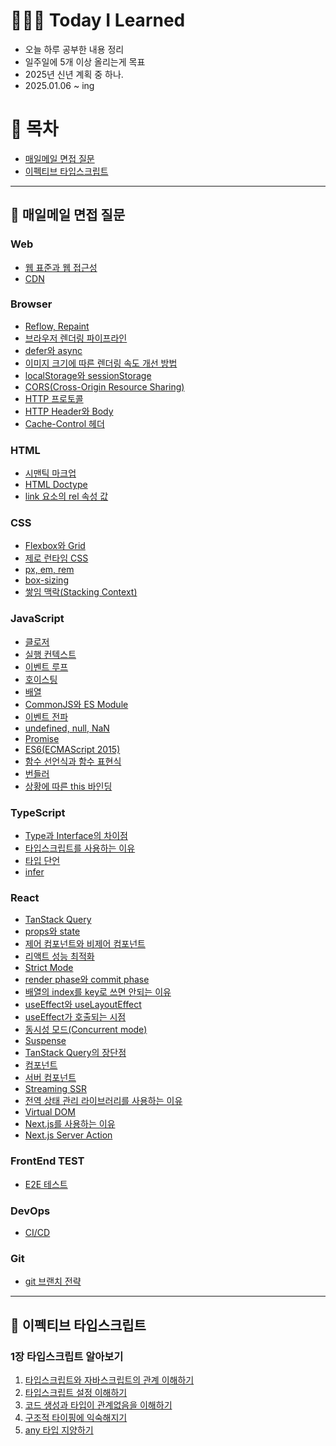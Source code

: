 # 👩🏻‍💻 Today I Learned

- 오늘 하루 공부한 내용 정리
- 일주일에 5개 이상 올리는게 목표
- 2025년 신년 계획 중 하나.
- 2025.01.06 ~ ing

# 📌 목차
- [매일메일 면접 질문](#-매일메일-면접-질문)
- [이펙티브 타입스크립트](#-이펙티브-타입스크립트)

--- 

## 📩 매일메일 면접 질문

### Web

- [웹 표준과 웹 접근성](https://github.com/devsuzy/TIL/blob/main/Web/%EC%9B%B9%20%ED%91%9C%EC%A4%80%EA%B3%BC%20%EC%9B%B9%20%EC%A0%91%EA%B7%BC%EC%84%B1.md)
- [CDN](https://github.com/devsuzy/TIL/blob/main/Web/CDN.md)

### Browser

- [Reflow, Repaint](https://github.com/devsuzy/TIL/edit/main/Browser/Reflow%2CRepaint.md)
- [브라우저 렌더링 파이프라인](https://github.com/devsuzy/TIL/blob/main/Browser/%EB%B8%8C%EB%9D%BC%EC%9A%B0%EC%A0%80%20%EB%A0%8C%EB%8D%94%EB%A7%81%20%ED%8C%8C%EC%9D%B4%ED%94%84%EB%9D%BC%EC%9D%B8.md)
- [defer와 async](https://github.com/devsuzy/TIL/blob/main/Browser/defer%EC%99%80%20async.md)
- [이미지 크기에 따른 렌더링 속도 개선 방법](https://github.com/devsuzy/TIL/blob/main/Browser/%EC%9D%B4%EB%AF%B8%EC%A7%80%20%ED%81%AC%EA%B8%B0%EC%97%90%20%EB%94%B0%EB%A5%B8%20%EB%A0%8C%EB%8D%94%EB%A7%81%20%EC%86%8D%EB%8F%84%20%EA%B0%9C%EC%84%A0%20%EB%B0%A9%EB%B2%95.md)
- [localStorage와 sessionStorage](https://github.com/devsuzy/TIL/blob/main/Browser/localStorage%EC%99%80%20sessionStorage.md)
- [CORS(Cross-Origin Resource Sharing)](https://github.com/devsuzy/TIL/blob/main/Browser/CORS(Cross-Origin%20Resource%20Sharing).md)
- [HTTP 프로토콜](https://github.com/devsuzy/TIL/blob/main/Browser/HTTP%20%ED%94%84%EB%A1%9C%ED%86%A0%EC%BD%9C.md)
- [HTTP Header와 Body](https://github.com/devsuzy/TIL/blob/main/Browser/HTTP%20Header%EC%99%80%20Body.md)
- [Cache-Control 헤더](https://github.com/devsuzy/TIL/blob/main/Browser/Cache-Control%20%ED%97%A4%EB%8D%94.md)

### HTML

- [시맨틱 마크업](https://github.com/devsuzy/TIL/blob/main/HTML/%EC%8B%9C%EB%A7%A8%ED%8B%B1%20%EB%A7%88%ED%81%AC%EC%97%85.md)
- [HTML Doctype](https://github.com/devsuzy/TIL/blob/main/HTML/HTML%20Doctype.md)
- [link 요소의 rel 속성 값](https://github.com/devsuzy/TIL/blob/main/HTML/link%20%EC%9A%94%EC%86%8C%EC%9D%98%20rel%20%EC%86%8D%EC%84%B1%20%EA%B0%92.md)

### CSS

- [Flexbox와 Grid](https://github.com/devsuzy/TIL/blob/main/CSS/Flexbox%EC%99%80%20Grid.md)
- [제로 런타임 CSS](https://github.com/devsuzy/TIL/blob/main/CSS/%EC%A0%9C%EB%A1%9C%20%EB%9F%B0%ED%83%80%EC%9E%84%20css.md)
- [px, em, rem](https://github.com/devsuzy/TIL/blob/main/CSS/px%2C%20em%2C%20rem.md)
- [box-sizing](https://github.com/devsuzy/TIL/blob/main/CSS/box-sizing.md)
- [쌓임 맥락(Stacking Context)](https://github.com/devsuzy/TIL/blob/main/CSS/%EC%8C%93%EC%9E%84%20%EB%A7%A5%EB%9D%BD(Stacking%20Context).md)

### JavaScript

- [클로저](https://github.com/devsuzy/TIL/blob/main/JavaScript/%ED%81%B4%EB%A1%9C%EC%A0%80.md)
- [실행 컨텍스트](https://github.com/devsuzy/TIL/blob/main/JavaScript/%EC%8B%A4%ED%96%89%20%EC%BB%A8%ED%85%8D%EC%8A%A4%ED%8A%B8.md)
- [이벤트 루프](https://github.com/devsuzy/TIL/edit/main/JavaScript/%EC%9D%B4%EB%B2%A4%ED%8A%B8%20%EB%A3%A8%ED%94%84.md)
- [호이스팅](https://github.com/devsuzy/TIL/blob/main/JavaScript/%ED%98%B8%EC%9D%B4%EC%8A%A4%ED%8C%85.md)
- [배열](https://github.com/devsuzy/TIL/blob/main/JavaScript/%EB%B0%B0%EC%97%B4.md)
- [CommonJS와 ES Module](https://github.com/devsuzy/TIL/blob/main/JavaScript/CommonJS%EC%99%80%20ES%20Module.md)
- [이벤트 전파](https://github.com/devsuzy/TIL/blob/main/JavaScript/%EC%9D%B4%EB%B2%A4%ED%8A%B8%20%EC%A0%84%ED%8C%8C.md)
- [undefined, null, NaN](https://github.com/devsuzy/TIL/blob/main/JavaScript/undefined%2C%20null%2C%20NaN.md)
- [Promise](https://github.com/devsuzy/TIL/blob/main/JavaScript/Promise.md)
- [ES6(ECMAScript 2015)](https://github.com/devsuzy/TIL/blob/main/JavaScript/ES6(ECMAScript%202015).md)
- [함수 선언식과 함수 표현식](https://github.com/devsuzy/TIL/blob/main/JavaScript/%ED%95%A8%EC%88%98%20%EC%84%A0%EC%96%B8%EC%8B%9D%EA%B3%BC%20%ED%95%A8%EC%88%98%20%ED%91%9C%ED%98%84%EC%8B%9D.md)
- [번들러](https://github.com/devsuzy/TIL/blob/main/JavaScript/%EB%B2%88%EB%93%A4%EB%9F%AC.md)
- [상황에 따른 this 바인딩](https://github.com/devsuzy/TIL/blob/main/JavaScript/%EC%83%81%ED%99%A9%EC%97%90%20%EB%94%B0%EB%A5%B8%20this%20%EB%B0%94%EC%9D%B8%EB%94%A9.md)

### TypeScript

- [Type과 Interface의 차이점](https://github.com/devsuzy/TIL/blob/main/TypeScript/Type%EA%B3%BC%20Interface%EC%9D%98%20%EC%B0%A8%EC%9D%B4%EC%A0%90.md)
- [타입스크립트를 사용하는 이유](https://github.com/devsuzy/TIL/blob/main/TypeScript/%ED%83%80%EC%9E%85%EC%8A%A4%ED%81%AC%EB%A6%BD%ED%8A%B8%EB%A5%BC%20%EC%82%AC%EC%9A%A9%ED%95%98%EB%8A%94%20%EC%9D%B4%EC%9C%A0.md)
- [타입 단언](https://github.com/devsuzy/TIL/blob/main/TypeScript/%ED%83%80%EC%9E%85%20%EB%8B%A8%EC%96%B8.md)
- [infer](https://github.com/devsuzy/TIL/blob/main/TypeScript/infer.md)

### React

- [TanStack Query](https://github.com/devsuzy/TIL/blob/main/React/TanStack%20Query.md)
- [props와 state](https://github.com/devsuzy/TIL/blob/main/React/props%EC%99%80%20state.md)
- [제어 컴포넌트와 비제어 컴포넌트](https://github.com/devsuzy/TIL/blob/main/React/%EC%A0%9C%EC%96%B4%20%EC%BB%B4%ED%8F%AC%EB%84%8C%ED%8A%B8%EC%99%80%20%EB%B9%84%EC%A0%9C%EC%96%B4%20%EC%BB%B4%ED%8F%AC%EB%84%8C%ED%8A%B8.md)
- [리액트 성능 최적화](https://github.com/devsuzy/TIL/blob/main/React/%EB%A6%AC%EC%95%A1%ED%8A%B8%20%EC%84%B1%EB%8A%A5%20%EC%B5%9C%EC%A0%81%ED%99%94.md)
- [Strict Mode](https://github.com/devsuzy/TIL/blob/main/React/Strict%20Mode.md)
- [render phase와 commit phase](https://github.com/devsuzy/TIL/blob/main/React/render%20phase%EC%99%80%20commit%20phase.md)
- [배열의 index를 key로 쓰면 안되는 이유](https://github.com/devsuzy/TIL/blob/main/React/%EB%B0%B0%EC%97%B4%EC%9D%98%20index%EB%A5%BC%20key%EB%A1%9C%20%EC%93%B0%EB%A9%B4%20%EC%95%88%EB%90%98%EB%8A%94%20%EC%9D%B4%EC%9C%A0.md)
- [useEffect와 useLayoutEffect](https://github.com/devsuzy/TIL/blob/main/React/useEffect%EC%99%80%20useLayoutEffect.md)
- [useEffect가 호출되는 시점](https://github.com/devsuzy/TIL/blob/main/React/useEffect%EA%B0%80%20%ED%98%B8%EC%B6%9C%EB%90%98%EB%8A%94%20%EC%8B%9C%EC%A0%90.md)
- [동시성 모드(Concurrent mode)](https://github.com/devsuzy/TIL/blob/main/React/%EB%8F%99%EC%8B%9C%EC%84%B1%20%EB%AA%A8%EB%93%9C(Concurrent%20mode).md)
- [Suspense](https://github.com/devsuzy/TIL/blob/main/React/Suspense.md)
- [TanStack Query의 장단점](https://github.com/devsuzy/TIL/blob/main/React/Tanstack%20Query%EC%9D%98%20%EC%9E%A5%EB%8B%A8%EC%A0%90.md)
- [컴포넌트](https://github.com/devsuzy/TIL/blob/main/React/%EC%BB%B4%ED%8F%AC%EB%84%8C%ED%8A%B8.md)
- [서버 컴포넌트](https://github.com/devsuzy/TIL/blob/main/React/%EC%84%9C%EB%B2%84%20%EC%BB%B4%ED%8F%AC%EB%84%8C%ED%8A%B8.md)
- [Streaming SSR](https://github.com/devsuzy/TIL/blob/main/React/Streaming%20SSR.md)
- [전역 상태 관리 라이브러리를 사용하는 이유](https://github.com/devsuzy/TIL/blob/main/React/%EC%A0%84%EC%97%AD%20%EC%83%81%ED%83%9C%20%EA%B4%80%EB%A6%AC%20%EB%9D%BC%EC%9D%B4%EB%B8%8C%EB%9F%AC%EB%A6%AC%EB%A5%BC%20%EC%82%AC%EC%9A%A9%ED%95%98%EB%8A%94%20%EC%9D%B4%EC%9C%A0.md)
- [Virtual DOM](https://github.com/devsuzy/TIL)
- [Next.js를 사용하는 이유](http://github.com/devsuzy/TIL/blob/main/React/Next.js.md)
- [Next.js Server Action](https://github.com/devsuzy/TIL/blob/main/React/Next.js%20Server%20Action.md)

### FrontEnd TEST

- [E2E 테스트](https://github.com/devsuzy/TIL/blob/main/FrontEnd%20TEST/E2E%20%ED%85%8C%EC%8A%A4%ED%8A%B8.md)

### DevOps
- [CI/CD](https://github.com/devsuzy/TIL/edit/main/DevOps/CI%2CCD.md)

### Git
- [git 브랜치 전략]()

---

## 🔵 이펙티브 타입스크립트

### 1장 타입스크립트 알아보기
  1) [타입스크립트와 자바스크립트의 관계 이해하기](https://github.com/devsuzy/TIL/blob/main/%EC%9D%B4%ED%8E%99%ED%8B%B0%EB%B8%8C%20%ED%83%80%EC%9E%85%EC%8A%A4%ED%81%AC%EB%A6%BD%ED%8A%B8/1%EC%9E%A5%20%ED%83%80%EC%9E%85%EC%8A%A4%ED%81%AC%EB%A6%BD%ED%8A%B8%20%EC%95%8C%EC%95%84%EB%B3%B4%EA%B8%B0/1.%20%ED%83%80%EC%9E%85%EC%8A%A4%ED%81%AC%EB%A6%BD%ED%8A%B8%EC%99%80%20%EC%9E%90%EB%B0%94%EC%8A%A4%ED%81%AC%EB%A6%BD%ED%8A%B8%EC%9D%98%20%EA%B4%80%EA%B3%84%20%EC%9D%B4%ED%95%B4%ED%95%98%EA%B8%B0.md)
  2) [타입스크립트 설정 이해하기](https://github.com/devsuzy/TIL/blob/main/%EC%9D%B4%ED%8E%99%ED%8B%B0%EB%B8%8C%20%ED%83%80%EC%9E%85%EC%8A%A4%ED%81%AC%EB%A6%BD%ED%8A%B8/1%EC%9E%A5%20%ED%83%80%EC%9E%85%EC%8A%A4%ED%81%AC%EB%A6%BD%ED%8A%B8%20%EC%95%8C%EC%95%84%EB%B3%B4%EA%B8%B0/2.%20%ED%83%80%EC%9E%85%EC%8A%A4%ED%81%AC%EB%A6%BD%ED%8A%B8%20%EC%84%A4%EC%A0%95%20%EC%9D%B4%ED%95%B4%ED%95%98%EA%B8%B0.md)
  3) [코드 생성과 타입이 관계없음을 이해하기](https://github.com/devsuzy/TIL/blob/main/%EC%9D%B4%ED%8E%99%ED%8B%B0%EB%B8%8C%20%ED%83%80%EC%9E%85%EC%8A%A4%ED%81%AC%EB%A6%BD%ED%8A%B8/1%EC%9E%A5%20%ED%83%80%EC%9E%85%EC%8A%A4%ED%81%AC%EB%A6%BD%ED%8A%B8%20%EC%95%8C%EC%95%84%EB%B3%B4%EA%B8%B0/3.%20%EC%BD%94%EB%93%9C%20%EC%83%9D%EC%84%B1%EA%B3%BC%20%ED%83%80%EC%9E%85%EC%9D%B4%20%EA%B4%80%EA%B3%84%EC%97%86%EC%9D%8C%EC%9D%84%20%EC%9D%B4%ED%95%B4%ED%95%98%EA%B8%B0.md)
  4) [구조적 타이핑에 익숙해지기](https://github.com/devsuzy/TIL/blob/main/%EC%9D%B4%ED%8E%99%ED%8B%B0%EB%B8%8C%20%ED%83%80%EC%9E%85%EC%8A%A4%ED%81%AC%EB%A6%BD%ED%8A%B8/1%EC%9E%A5%20%ED%83%80%EC%9E%85%EC%8A%A4%ED%81%AC%EB%A6%BD%ED%8A%B8%20%EC%95%8C%EC%95%84%EB%B3%B4%EA%B8%B0/4.%20%EA%B5%AC%EC%A1%B0%EC%A0%81%20%ED%83%80%EC%9D%B4%ED%95%91%EC%97%90%20%EC%9D%B5%EC%88%99%ED%95%B4%EC%A7%80%EA%B8%B0.md)
  5) [any 타입 지양하기](https://github.com/devsuzy/TIL/blob/main/%EC%9D%B4%ED%8E%99%ED%8B%B0%EB%B8%8C%20%ED%83%80%EC%9E%85%EC%8A%A4%ED%81%AC%EB%A6%BD%ED%8A%B8/1%EC%9E%A5%20%ED%83%80%EC%9E%85%EC%8A%A4%ED%81%AC%EB%A6%BD%ED%8A%B8%20%EC%95%8C%EC%95%84%EB%B3%B4%EA%B8%B0/5.%20any%20%ED%83%80%EC%9E%85%20%EC%A7%80%EC%96%91%ED%95%98%EA%B8%B0.md)
